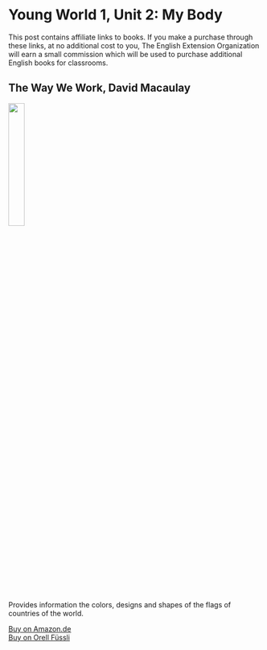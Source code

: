 # Young World 1, Unit 2: My Body
This post contains affiliate links to books. If you make a purchase through these links, at no additional cost to you, The English Extension Organization will earn a small commission which will be used to purchase additional English books for classrooms.


## The Way We Work, David Macaulay

<img src="https://i.imgur.com/9byDLFn.png" width="25%" />

Provides information the colors, designs and shapes of the flags of countries of the world.

<a href="https://www.amazon.de/-/en/David-Macaulay/dp/0618233784/ref=sr_1_1?crid=3LWMZNEQ41GJC&keywords=Way+We+Work+Macaulay&qid=1656343477&sprefix=way+we+work+macaulay%2Caps%2C314&sr=8-1"> Buy on Amazon.de</a>  
<a href="https://www.orellfuessli.ch/shop/home/artikeldetails/A1002858687">Buy on Orell Füssli</a>

<!--stackedit_data:
eyJoaXN0b3J5IjpbNDUzOTg0MTMzXX0=
-->